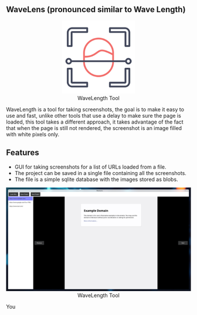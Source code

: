 ## WaveLens (pronounced similar to Wave Length)
<p align="center">
<img src="images/wavelens.png" alt="drawing" width="200"/><br />
WaveLength Tool
</p>

WaveLength is a tool for taking screenshots, the goal is to make it easy to use and fast, unlike other tools that use a delay to make sure the page is loaded, this tool takes a different approach, it takes advantage of the fact that when the page is still not rendered, the screenshot is an image filled with white pixels only.

## Features
- GUI for taking screenshots for a list of URLs loaded from a file.
- The project can be saved in a single file containing all the screenshots.
- The file is a simple sqlite database with the images stored as blobs.

<p align="center">
<img src="images/wavelens_sample.png" alt="drawing"/><br />
WaveLength Tool
</p>

You 
